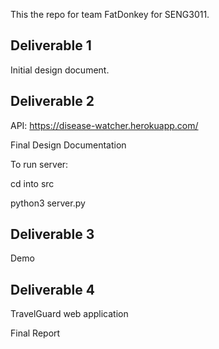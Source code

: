This the repo for team FatDonkey for SENG3011.

## Deliverable 1 

Initial design document.

## Deliverable 2 

API: https://disease-watcher.herokuapp.com/

Final Design Documentation 

To run server:

cd into src 

python3 server.py 

## Deliverable 3

Demo  

## Deliverable 4
TravelGuard web application

Final Report

